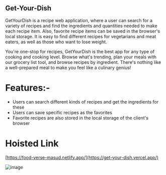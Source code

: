 ## Get-Your-Dish
GetYourDish is a recipe web application, where a user can search for a variety of recipes and find the ingredients and
quantities needed to make each recipe item. Also, favorite recipe items can be saved in the browser's local storage.
It is easy to find different recipes for vegetarians and meat eaters, as well as those who want to lose weight.

You're one-stop for recipes, GetYourDish is the best app for any type of cooking and cooking level. Browse what's 
trending, plan your meals with our grocery list tool, and browse recipes by ingredient. There's nothing like a well-prepared meal to make you feel like a culinary genius!
# Features:-
- Users can search different kinds of recipes and get the ingredients for these
- Users can save specific recipes as the favorites
- Favorite recipes are also stored in the local storage of the client's browser
# Hoisted Link
 [https://food-verse-masud.netlify.app/](https://get-your-dish.vercel.app/)

 ![image](https://github.com/DrNKGupta/Get-Your-Dish/assets/98959174/1aa0d7b6-31b9-471a-84b4-7b4fcf6c69ae)

